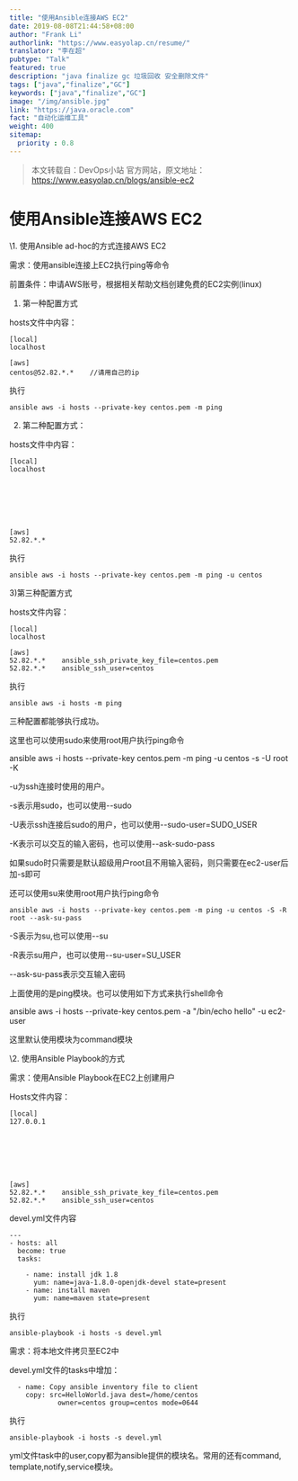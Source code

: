 ```yaml
---
title: "使用Ansible连接AWS EC2"
date: 2019-08-08T21:44:58+08:00
author: "Frank Li"
authorlink: "https://www.easyolap.cn/resume/"
translator: "李在超"
pubtype: "Talk"
featured: true
description: "java finalize gc 垃圾回收 安全删除文件"
tags: ["java","finalize","GC"]
keywords: ["java","finalize","GC"]
image: "/img/ansible.jpg"
link: "https://java.oracle.com"
fact: "自动化运维工具"
weight: 400
sitemap:
  priority : 0.8
---
```


> 本文转载自：DevOps小站 官方网站，原文地址：https://www.easyolap.cn/blogs/ansible-ec2

# 使用Ansible连接AWS EC2

 
 
\1. 使用Ansible ad-hoc的方式连接AWS EC2

需求：使用ansible连接上EC2执行ping等命令

前置条件：申请AWS账号，根据相关帮助文档创建免费的EC2实例(linux)

1) 第一种配置方式

hosts文件中内容：

```
[local]
localhost

[aws]
centos@52.82.*.*    //请用自己的ip
```

执行

```
ansible aws -i hosts --private-key centos.pem -m ping
```

2) 第二种配置方式：

hosts文件中内容：

```
[local]
localhost



 



[aws]
52.82.*.*
```

执行

```
ansible aws -i hosts --private-key centos.pem -m ping -u centos
```

3)第三种配置方式

hosts文件内容：

```
[local]
localhost

[aws]
52.82.*.*    ansible_ssh_private_key_file=centos.pem
52.82.*.*    ansible_ssh_user=centos
```

执行
```
ansible aws -i hosts -m ping
```

三种配置都能够执行成功。

这里也可以使用sudo来使用root用户执行ping命令

ansible aws -i hosts --private-key centos.pem -m ping -u centos -s -U root -K



-u为ssh连接时使用的用户。

-s表示用sudo，也可以使用--sudo

-U表示ssh连接后sudo的用户，也可以使用--sudo-user=SUDO_USER

-K表示可以交互的输入密码，也可以使用--ask-sudo-pass

如果sudo时只需要是默认超级用户root且不用输入密码，则只需要在ec2-user后加-s即可



还可以使用su来使用root用户执行ping命令



```
ansible aws -i hosts --private-key centos.pem -m ping -u centos -S -R root --ask-su-pass
```

-S表示为su,也可以使用--su



-R表示su用户，也可以使用--su-user=SU_USER

--ask-su-pass表示交互输入密码



上面使用的是ping模块。也可以使用如下方式来执行shell命令

ansible aws -i hosts --private-key centos.pem -a "/bin/echo hello" -u ec2-user

这里默认使用模块为command模块



\2. 使用Ansible Playbook的方式

需求：使用Ansible Playbook在EC2上创建用户

Hosts文件内容：



```
[local]
127.0.0.1



 



[aws]
52.82.*.*    ansible_ssh_private_key_file=centos.pem
52.82.*.*    ansible_ssh_user=centos
```



devel.yml文件内容
```
---
- hosts: all
  become: true
  tasks:

    - name: install jdk 1.8
      yum: name=java-1.8.0-openjdk-devel state=present
    - name: install maven
      yum: name=maven state=present

```

执行



```
ansible-playbook -i hosts -s devel.yml
```

需求：将本地文件拷贝至EC2中

devel.yml文件的tasks中增加：



```
  - name: Copy ansible inventory file to client
    copy: src=HelloWorld.java dest=/home/centos
            owner=centos group=centos mode=0644
```

执行

```
ansible-playbook -i hosts -s devel.yml
```

yml文件task中的user,copy都为ansible提供的模块名。常用的还有command, template,notify,service模块。